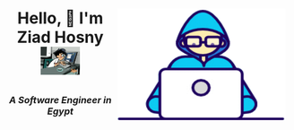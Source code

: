 <h1> <img alt="GIF" src="Developer.gif" width=300px height=200px align="right">

<p align="center" >Hello, 👋 I'm Ziad Hosny <img src="coder.gif" width=70px></h1>

<h3 align="center"><i>A Software Engineer in Egypt</i></h3></br></br>




<!--
**ZiadHosny/ZiadHosny** is a ✨ _special_ ✨ repository because its `README.md` (this file) appears on your GitHub profile.

Here are some ideas to get you started:

- 🔭 I’m currently working on ...
- 🌱 I’m currently learning ...
- 👯 I’m looking to collaborate on ...
- 🤔 I’m looking for help with ...
- 💬 Ask me about ...
- 📫 How to reach me: ...
- 😄 Pronouns: ...
- ⚡ Fun fact: ...
-->
